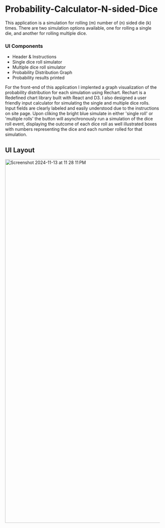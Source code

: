 # Probability-Calculator-N-sided-Dice
This application is a simulation for rolling (m) number of (n) sided die (k) times. There are two simulation options available, one for rolling a single die, and another for rolling multiple dice. 

### UI Components
- Header & Instructions
- Single dice roll simulator
- Multiple dice roll simulator
- Probability Distribution Graph
- Probability results printed

For the front-end of this application I implented a graph visualization of the probability distribution for each simulation using Rechart. Rechart is a Redefined chart library built with React and D3. I also designed a user friendly input calculator for simulating the single and multiple dice rolls. Input fields are clearly labeled and easily understood due to the instructions on site page. Upon cliking the bright blue simulate in either 'single roll' or 'multiple rolls' the button will asynchronously run a simulation of the dice roll event, displaying the outcome of each dice roll as well illustrated boxes with numbers representing the dice and each number rolled for that simulation. 

## UI Layout 
<img width="1179" alt="Screenshot 2024-11-13 at 11 28 11 PM" src="https://github.com/user-attachments/assets/8bc28891-05bd-4d76-890a-6e299f52d411">
